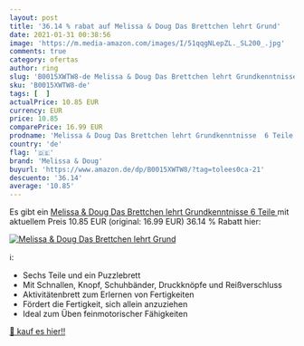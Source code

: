 ```yaml
---
layout: post
title: '36.14 % rabat auf Melissa & Doug Das Brettchen lehrt Grund'
date: 2021-01-31 00:38:56
image: 'https://m.media-amazon.com/images/I/51qqgNLepZL._SL200_.jpg'
comments: true
category: ofertas
author: ring
slug: 'B0015XWTW8-de Melissa & Doug Das Brettchen lehrt Grundkenntnisse 6 Teile'
sku: 'B0015XWTW8-de'
tags: [  ]
actualPrice: 10.85 EUR
currency: EUR
price: 10.85
comparePrice: 16.99 EUR
prodname: 'Melissa & Doug Das Brettchen lehrt Grundkenntnisse  6 Teile '
country: 'de'
flag: '🇩🇪'
brand: 'Melissa & Doug'
buyurl: 'https://www.amazon.de/dp/B0015XWTW8/?tag=tolees0ca-21'
descuento: '36.14'
average: '10.85'
---
```


Es gibt ein [Melissa & Doug Das Brettchen lehrt Grundkenntnisse  6 Teile ](https://www.amazon.de/dp/B0015XWTW8/?tag=tolees0ca-21) mit aktuellem Preis 10.85 EUR (original: 16.99 EUR) 36.14 % Rabatt hier:

[![Melissa & Doug Das Brettchen lehrt Grund](https://m.media-amazon.com/images/I/51qqgNLepZL._SL200_.jpg)](https://www.amazon.de/dp/B0015XWTW8/?tag=tolees0ca-21)

ℹ️:

- Sechs Teile und ein Puzzlebrett
- Mit Schnallen, Knopf, Schuhbänder, Druckknöpfe und Reißverschluss
- Aktivitätenbrett zum Erlernen von Fertigkeiten
- Fördert die Fertigkeit, sich allein anzuziehen
- Ideal zum Üben feinmotorischer Fähigkeiten

[🛒 kauf es hier!!](https://www.amazon.de/dp/B0015XWTW8/?tag=tolees0ca-21)
